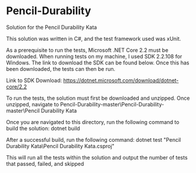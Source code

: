 # Pencil-Durability
Solution for the Pencil Durability Kata

This solution was written in C#, and the test framework used was xUnit.

As a prerequisite to run the tests, Microsoft .NET Core 2.2 must be downloaded. When running tests on my machine, I used SDK 2.2.108 for 
Windows. The link to download the SDK can be found below. Once this has been downloaded, the tests can then be run.

Link to SDK Download: https://dotnet.microsoft.com/download/dotnet-core/2.2

To run the tests, the solution must first be downloaded and unzipped. Once unzipped, navigate to 
Pencil-Durability-master\Pencil-Durability-master\Pencil Durability Kata

Once you are navigated to this directory, run the following command to build the solution:
dotnet build

After a successful build, run the following command: 
dotnet test "Pencil Durability Kata\Pencil Durability Kata.csproj"

This will run all the tests within the solution and output the number of tests that passed, failed, and skipped
